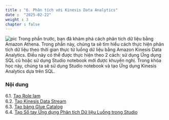 ```yaml
---
title : "6. Phân tích với Kinesis Data Analytics"
date :  "2025-02-22" 
weight : 3 
chapter : false
---
```

![pic](/anworkshopaws/images/a-09.png) 
Trong phần trước, bạn đã khám phá cách phân tích dữ liệu bằng Amazon Athena. Trong phần này, chúng ta sẽ tìm hiểu cách thực hiện phân tích dữ liệu theo thời gian thực từ luồng dữ liệu bằng Amazon Kinesis Data Analytics. Điều này có thể được thực hiện theo 2 cách: sử dụng Ứng dụng SQL cũ hoặc sử dụng Studio notebook mới được khuyến nghị. Trong khóa học này, chúng ta sẽ sử dụng Studio notebook và tạo Ứng dụng Kinesis Analytics dựa trên SQL.

### Nội dung
6.1. [Tạo Role Iam](6.1-iam/) \
6.2. [Tạo Kinesis Data Stream](6.2-kin/)\
6.3. [Tạo bảng Glue Catalog](6.3-glue/)\
6.4. [Tạo Sổ tay Ứng dụng Phân tích Dữ liệu Luồng trong Studio](6.4-stu/)
